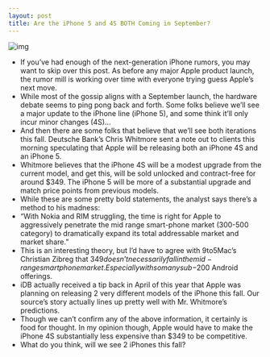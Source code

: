 ```yaml
---
layout: post
title: Are the iPhone 5 and 4S BOTH Coming in September?
---
```

![img](http://media.idownloadblog.com/wp-content/uploads/2011/06/iphone-4s-vs-5.png)
* If you’ve had enough of the next-generation iPhone rumors, you may want to skip over this post. As before any major Apple product launch, the rumor mill is working over time with everyone trying guess Apple’s next move.
* While most of the gossip aligns with a September launch, the hardware debate seems to ping pong back and forth. Some folks believe we’ll see a major update to the iPhone line (iPhone 5), and some think it’ll only incur minor changes (4S)…
* And then there are some folks that believe that we’ll see both iterations this fall. Deutsche Bank’s Chris Whitmore sent a note out to clients this morning speculating that Apple will be releasing both an iPhone 4S and an iPhone 5.
* Whitmore believes that the iPhone 4S will be a modest upgrade from the current model, and get this, will be sold unlocked and contract-free for around $349. The iPhone 5 will be more of a substantial upgrade and match price points from previous models.
* While these are some pretty bold statements, the analyst says there’s a method to his madness:
* “With Nokia and RIM struggling, the time is right for Apple to aggressively penetrate the mid range smart-phone market (300-500 category) to dramatically expand its total addressable market and market share.”
* This is an interesting theory, but I’d have to agree with 9to5Mac’s Christian Zibreg that $349 doesn’t necessarily fall in the mid-range smartphone market. Especially with so many sub-$200 Android offerings.
* iDB actually received a tip back in April of this year that Apple was planning on releasing 2 very different models of the iPhone this fall. Our source’s story actually lines up pretty well with Mr. Whitmore’s predictions.
* Though we can’t confirm any of the above information, it certainly is food for thought. In my opinion though, Apple would have to make the iPhone 4S substantially less expensive than $349 to be competitive.
* What do you think, will we see 2 iPhones this fall?

